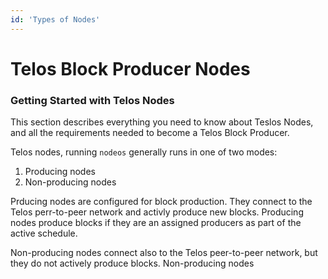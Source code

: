 ```yaml
---
id: 'Types of Nodes'
---
```


# Telos Block Producer Nodes
### Getting Started with Telos Nodes
This section describes everything you need to know about Teslos Nodes, and all the requirements needed to become a Telos Block Producer.

Telos nodes, running `nodeos` generally runs in one of two modes:
1. Producing nodes
2. Non-producing nodes

Prducing nodes are configured for block production. They connect to the Telos perr-to-peer network and activly produce new blocks. Producing nodes produce blocks if they are an assigned producers as part of the active schedule.

Non-producing nodes connect also to the Telos peer-to-peer network, but they do not actively produce blocks. Non-producing nodes 
